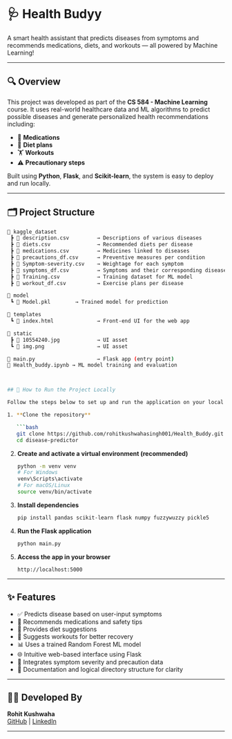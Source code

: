 # 🩺 Health Budyy

A smart health assistant that predicts diseases from symptoms and recommends medications, diets, and workouts — all powered by Machine Learning!

---

## 🔍 Overview

This project was developed as part of the **CS 584 - Machine Learning** course. It uses real-world healthcare data and ML algorithms to predict possible diseases and generate personalized health recommendations including:

- 🧪 **Medications**
- 🥗 **Diet plans**
- 🏋️ **Workouts**
- ⚠️ **Precautionary steps**

Built using **Python**, **Flask**, and **Scikit-learn**, the system is easy to deploy and run locally.

---

## 🗂️ Project Structure

```bash
📁 kaggle_dataset
 ┣ 📄 description.csv         → Descriptions of various diseases
 ┣ 📄 diets.csv               → Recommended diets per disease
 ┣ 📄 medications.csv         → Medicines linked to diseases
 ┣ 📄 precautions_df.csv      → Preventive measures per condition
 ┣ 📄 Symptom-severity.csv    → Weightage for each symptom
 ┣ 📄 symptoms_df.csv         → Symptoms and their corresponding disease
 ┣ 📄 Training.csv            → Training dataset for ML model
 ┣ 📄 workout_df.csv          → Exercise plans per disease

📁 model
 ┗ 📄 Model.pkl        → Trained model for prediction

📁 templates
 ┗ 📄 index.html              → Front-end UI for the web app

📁 static
 ┣ 📄 10554240.jpg            → UI asset
 ┗ 📄 img.png                 → UI asset

📄 main.py                    → Flask app (entry point)
📄 Health_buddy.ipynb → ML model training and evaluation



## 🚀 How to Run the Project Locally

Follow the steps below to set up and run the application on your local machine:

1. **Clone the repository**

   ```bash
   git clone https://github.com/rohitkushwahasingh001/Health_Buddy.git
   cd disease-predictor
   ```

2. **Create and activate a virtual environment (recommended)**

   ```bash
   python -m venv venv
   # For Windows
   venv\Scripts\activate
   # For macOS/Linux
   source venv/bin/activate
   ```

3. **Install dependencies**

   ```bash
   pip install pandas scikit-learn flask numpy fuzzywuzzy pickle5
   ```

4. **Run the Flask application**

   ```bash
   python main.py
   ```

5. **Access the app in your browser**

   ```
   http://localhost:5000
   ```

---

## ✨ Features

- ✅ Predicts disease based on user-input symptoms
- 💊 Recommends medications and safety tips
- 🥦 Provides diet suggestions
- 🏃 Suggests workouts for better recovery
- 📊 Uses a trained Random Forest ML model
- 🌐 Intuitive web-based interface using Flask
- 🧠 Integrates symptom severity and precaution data
- 🧾 Documentation and logical directory structure for clarity

---

## 👨‍💻 Developed By

**Rohit Kushwaha**  
[GitHub](https://github.com/rohitkushwaha001) | [LinkedIn](https://linkedin.com/in/rohit-kushwaha)

---

